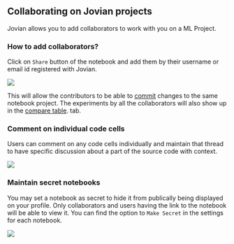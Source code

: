 ## Collaborating on Jovian projects

Jovian allows you to add collaborators to work with you on a ML Project.

### How to add collaborators?

Click on `Share` button of the notebook and add them by their username or email id registered with Jovian.

<img src="https://i.imgur.com/a68xT5d.gif" class="screenshot">

This will allow the contributors to be able to [commit](02-upload.md) changes to the same notebook project. The experiments by all the collaborators will also show up in the [compare table](07-compare.md). tab.

### Comment on individual code cells

Users can comment on any code cells individually and maintain that thread to have specific discussion about a part of the source code with context.

<img src="https://i.imgur.com/15vj2qv.png" class="screenshot">

### Maintain secret notebooks

You may set a notebook as secret to hide it from publically being displayed on your profile. Only collaborators and users having the link to the notebook will be able to view it.
You can find the option to `Make Secret` in the settings for each notebook.

<img src="https://i.imgur.com/sHJrtYM.gif" class="screenshot">
